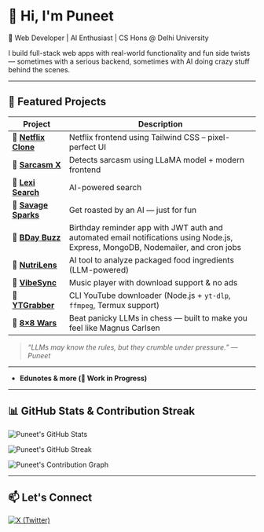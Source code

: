 # 👋 Hi, I'm Puneet

🚀 Web Developer | AI Enthusiast | CS Hons @ Delhi University

I build full-stack web apps with real-world functionality and fun side twists — sometimes with a serious backend, sometimes with AI doing crazy stuff behind the scenes.

---

## 🌟 Featured Projects

| Project | Description |
|--------|-------------|
| 🔗 [**Netflix Clone**](https://netflix-clone-navy-kappa.vercel.app/) | Netflix frontend using Tailwind CSS – pixel-perfect UI |
| 🔗 [**Sarcasm X**](https://sarcasm-x.vercel.app/) | Detects sarcasm using LLaMA model + modern frontend |
| 🔗 [**Lexi Search**](https://66f1b41482cdde767cf1ec93--sunny-sundae-c9d4ca.netlify.app/) | AI-powered search |
| 🔗 [**Savage Sparks**](https://savage-sparks.vercel.app/) | Get roasted by an AI — just for fun  |
| 🔗 [**BDay Buzz**](https://bday-buzz-kh86.vercel.app/index.html) | Birthday reminder app with JWT auth and automated email notifications using Node.js, Express, MongoDB, Nodemailer, and cron jobs |
| 🔗 [**NutriLens**](https://codeforces-project.vercel.app/) | AI tool to analyze packaged food ingredients (LLM-powered) |
| 🔗 [**VibeSync**](https://vibe-sync-six.vercel.app/) | Music player with download support & no ads |
| 🔗 [**YTGrabber**](https://github.com/PuneetKumar1790/YTGrabber) | CLI YouTube downloader (Node.js + `yt-dlp`, `ffmpeg`, Termux support) |
| 🔗 [**8×8 Wars**](https://8x8-wars.vercel.app/) | Beat panicky LLMs in chess — built to make you feel like Magnus Carlsen |

> *“LLMs may know the rules, but they crumble under pressure.” — Puneet*

---

- **Edunotes & more (🚧 Work in Progress)**

---

## 📊 GitHub Stats & Contribution Streak

![Puneet's GitHub Stats](https://github-readme-stats.vercel.app/api?username=PuneetKumar1790&show_icons=true&theme=radical)

![Puneet's GitHub Streak](https://github-readme-streak-stats.herokuapp.com/?user=PuneetKumar1790&theme=radical&hide_border=true)

![Puneet's Contribution Graph](https://github-readme-activity-graph.vercel.app/graph?username=PuneetKumar1790&theme=dracula&hide_border=true)

---

## 📫 Let's Connect

[![X (Twitter)](https://img.shields.io/badge/X-%40puneetdev__-black?style=flat&logo=twitter)](https://twitter.com/puneetdev_)
